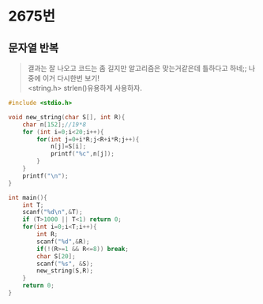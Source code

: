 # 2675번
## 문자열 반복
>결과는 잘 나오고 코드는 좀 길지만 알고리즘은 맞는거같은데 틀하다고 하네;;
>나중에 이거 다시한번 보기!    
><string.h> strlen()유용하게 사용하자.   

~~~ cpp
#include <stdio.h>

void new_string(char S[], int R){
    char n[152];//19*8
    for (int i=0;i<20;i++){
        for(int j=0+i*R;j<R+i*R;j++){
            n[j]=S[i];
            printf("%c",n[j]);
        }
    }
    printf("\n");
}

int main(){
    int T;
    scanf("%d\n",&T);
    if (T>1000 || T<1) return 0;
    for(int i=0;i<T;i++){
        int R;
        scanf("%d",&R);
        if(!(R>=1 && R<=8)) break;
        char S[20];
        scanf("%s", &S);
        new_string(S,R);
    }
    return 0;
}
~~~
